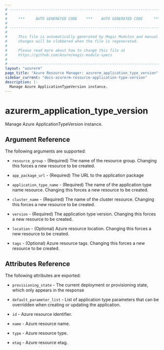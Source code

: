 ```yaml
---
# ----------------------------------------------------------------------------
#
#     ***     AUTO GENERATED CODE    ***    AUTO GENERATED CODE     ***
#
# ----------------------------------------------------------------------------
#
#     This file is automatically generated by Magic Modules and manual
#     changes will be clobbered when the file is regenerated.
#
#     Please read more about how to change this file at
#     https://github.com/Azure/magic-module-specs
#
# ----------------------------------------------------------------------------
layout: "azurerm"
page_title: "Azure Resource Manager: azurerm_application_type_version"
sidebar_current: "docs-azurerm-resource-application-type-version"
description: |-
  Manage Azure ApplicationTypeVersion instance.
---
```


# azurerm_application_type_version

Manage Azure ApplicationTypeVersion instance.


## Argument Reference

The following arguments are supported:

* `resource_group` - (Required) The name of the resource group. Changing this forces a new resource to be created.

* `app_package_url` - (Required) The URL to the application package

* `application_type_name` - (Required) The name of the application type name resource. Changing this forces a new resource to be created.

* `cluster_name` - (Required) The name of the cluster resource. Changing this forces a new resource to be created.

* `version` - (Required) The application type version. Changing this forces a new resource to be created.

* `location` - (Optional) Azure resource location. Changing this forces a new resource to be created.

* `tags` - (Optional) Azure resource tags. Changing this forces a new resource to be created.

## Attributes Reference

The following attributes are exported:

* `provisioning_state` - The current deployment or provisioning state, which only appears in the response

* `default_parameter_list` - List of application type parameters that can be overridden when creating or updating the application.

* `id` - Azure resource identifier.

* `name` - Azure resource name.

* `type` - Azure resource type.

* `etag` - Azure resource etag.
